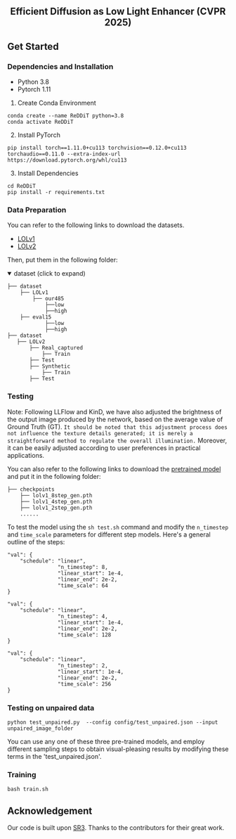 
<h2 align="center"> Efficient Diffusion as Low Light Enhancer (CVPR 2025)</h2>



## Get Started

### Dependencies and Installation

- Python 3.8
- Pytorch 1.11

1. Create Conda Environment

```
conda create --name ReDDiT python=3.8
conda activate ReDDiT
```

2. Install PyTorch

```
pip install torch==1.11.0+cu113 torchvision==0.12.0+cu113 torchaudio==0.11.0 --extra-index-url https://download.pytorch.org/whl/cu113
```

3. Install Dependencies

```
cd ReDDiT
pip install -r requirements.txt
```

### Data Preparation

You can refer to the following links to download the datasets.

- [LOLv1](https://daooshee.github.io/BMVC2018website/)
- [LOLv2](https://github.com/flyywh/CVPR-2020-Semi-Low-Light)

Then, put them in the following folder:

<details open> <summary>dataset (click to expand)</summary>

```
├── dataset
    ├── LOLv1
        ├── our485
            ├──low
            ├──high
	├── eval15
            ├──low
            ├──high
├── dataset
   ├── LOLv2
       ├── Real_captured
           ├── Train
	   ├── Test
       ├── Synthetic
           ├── Train
	   ├── Test
```

</details>

### Testing

Note: Following LLFlow and KinD, we have also adjusted the brightness of the output image produced by the network, based on the average value of Ground Truth (GT). ``It should be noted that this adjustment process does not influence the texture details generated; it is merely a straightforward method to regulate the overall illumination.`` Moreover, it can be easily adjusted according to user preferences in practical applications.

You can also refer to the following links to download the [pretrained model](https://drive.google.com/drive/folders/1XUU26LJivbl9pfx1XlFI4Uf7Oi4bTqqo?usp=sharing) and put it in the following folder:

```
├── checkpoints
    ├── lolv1_8step_gen.pth
    ├── lolv1_4step_gen.pth
    ├── lolv1_2step_gen.pth
    ......
```
To test the model using the ``sh test.sh`` command and modify the `n_timestep` and `time_scale` parameters for different step models. Here's a general outline of the steps:
```
"val": {
    "schedule": "linear",
                "n_timestep": 8,
                "linear_start": 1e-4,
                "linear_end": 2e-2,
                "time_scale": 64
}
```

```
"val": {
    "schedule": "linear",
                "n_timestep": 4,
                "linear_start": 1e-4,
                "linear_end": 2e-2,
                "time_scale": 128
}
```

```
"val": {
    "schedule": "linear",
                "n_timestep": 2,
                "linear_start": 1e-4,
                "linear_end": 2e-2,
                "time_scale": 256
}
```
### Testing on unpaired data

```
python test_unpaired.py  --config config/test_unpaired.json --input unpaired_image_folder
```

You can use any one of these three pre-trained models, and employ different sampling steps to obtain visual-pleasing results by modifying these terms in the 'test_unpaired.json'.



### Training

```
bash train.sh
```


## Acknowledgement

Our code is built upon [SR3](https://github.com/Janspiry/Image-Super-Resolution-via-Iterative-Refinement). Thanks to the contributors for their great work.
